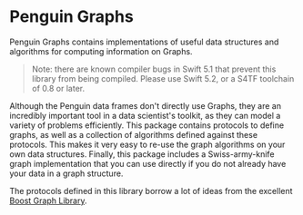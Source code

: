 # Penguin Graphs #

Penguin Graphs contains implementations of useful data structures and algorithms for computing information on Graphs.

> Note: there are known compiler bugs in Swift 5.1 that prevent this library from being compiled.
> Please use Swift 5.2, or a S4TF toolchain of 0.8 or later.

Although the Penguin data frames don't directly use Graphs, they are an incredibly important tool in
a data scientist's toolkit, as they can model a variety of problems efficiently. This package
contains protocols to define graphs, as well as a collection of algorithms defined against these
protocols. This makes it very easy to re-use the graph algorithms on your own data structures.
Finally, this package includes a Swiss-army-knife graph implementation that you can use
directly if you do not already have your data in a graph structure.

The protocols defined in this library borrow a lot of ideas from the excellent [Boost Graph
Library](https://www.boost.org/doc/libs/1_72_0/libs/graph/doc/index.html).
